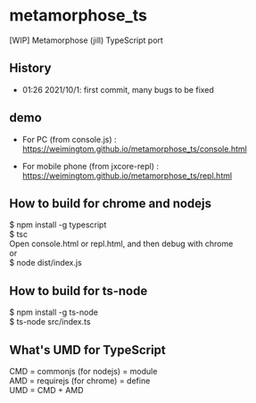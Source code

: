 # metamorphose_ts
[WIP] Metamorphose (jill) TypeScript port

## History  
* 01:26 2021/10/1: first commit, many bugs to be fixed  

## demo  
* For PC (from console.js) :   
https://weimingtom.github.io/metamorphose_ts/console.html
 
* For mobile phone (from jxcore-repl) :  
https://weimingtom.github.io/metamorphose_ts/repl.html  

## How to build for chrome and nodejs  
$ npm install -g typescript  
$ tsc  
Open console.html or repl.html, and then debug with chrome  
or  
$ node dist/index.js  

## How to build for ts-node  
$ npm install -g ts-node    
$ ts-node src/index.ts  

## What's UMD for TypeScript  
CMD = commonjs (for nodejs) = module  
AMD = requirejs (for chrome) = define  
UMD = CMD + AMD  
